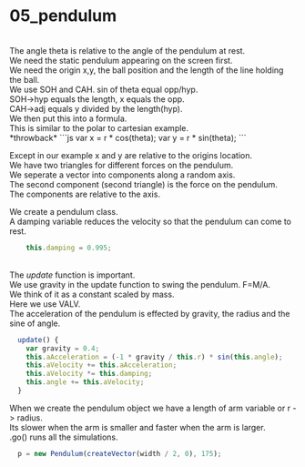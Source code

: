 # 05_pendulum
</br>
The angle theta is relative to the angle of the pendulum at rest.</br>
We need the static pendulum appearing on the screen first.</br> 
We need the origin x,y, the ball position and the length of the line holding the ball.</br>
We use SOH and CAH. sin of theta equal opp/hyp.</br>
SOH->hyp equals the length, x equals the opp.</br>
CAH->adj equals y divided by the length(hyp).</br>
We then put this into a formula.</br>
This is similar to the polar to cartesian example.</br>
*throwback*
```js
  var x = r * cos(theta);
  var y = r * sin(theta);
```

Except in our example x and y are relative to the origins location. </br>
We have two triangles for different forces on the pendulum.</br>
We seperate a vector into components along a random axis.</br>
The second component (second triangle) is the force on the pendulum. </br>
The components are relative to the axis. </br>

We create a pendulum class. </br>
A damping variable reduces the velocity so that the pendulum can come to rest. </br>

```js
    this.damping = 0.995; 

  ```
</br>The *update* function is important.</br>
We use gravity in the update function to swing the pendulum. F=M/A.</br>
We think of it as a constant scaled by mass.</br>
Here we use VALV.</br>
The acceleration of the pendulum is effected by gravity, the radius and the sine of angle.</br>

```js
  update() {
    var gravity = 0.4; 
    this.aAcceleration = (-1 * gravity / this.r) * sin(this.angle); 
    this.aVelocity += this.aAcceleration; 
    this.aVelocity *= this.damping; 
    this.angle += this.aVelocity; 
  }
  ```

When we create the pendulum object we have a length of arm variable or r -> radius. </br>
Its slower when the arm is smaller and faster when the arm is larger. </br>
.go() runs all the simulations.

```js
  p = new Pendulum(createVector(width / 2, 0), 175);
   ```


